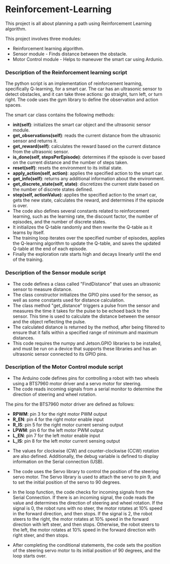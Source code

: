 # Reinforcement-Learning
This project is all about planning a path using Reinforcement Learning algorithm. 

This project involves three modules:
* Reinforcement learning algorithm.
* Sensor module - Finds distance between the obstacle.
* Motor Control module - Helps to maneuver the smart car using Ardunio.


### Description of the Reinforcement learning script
The python script is an implementation of reinforcement learning, specifically Q-learning, for a smart car. The car has an ultrasonic sensor to detect obstacles, and it can take three actions: go straight, turn left, or turn right. The code uses the gym library to define the observation and action spaces. 

The smart car class contains the following methods:

* **__init__(self)**: initializes the smart car object and the ultrasonic sensor module.
* **get_observations(self)**: reads the current distance from the ultrasonic sensor and returns it.
* **get_reward(self)**: calculates the reward based on the current distance from the ultrasonic sensor.
* **is_done(self, stepsPerEpisode)**: determines if the episode is over based on the current distance and the number of steps taken.
* **reset(self)**: resets the environment to its initial state.
* **apply_action(self, action)**: applies the specified action to the smart car.
* **get_info(self)**: returns any additional information about the environment.
* **get_discrete_state(self, state)**: discretizes the current state based on the number of discrete states defined.
* **step(self, actionValue)**: applies the specified action to the smart car, gets the new state, calculates the reward, and determines if the episode is over.
* The code also defines several constants related to reinforcement learning, such as the learning rate, the discount factor, the number of episodes, and the number of discrete states. 
* It initializes the Q-table randomly and then rewrite the Q-table as it learns by itself. 
* The training loop iterates over the specified number of episodes, applies the Q-learning algorithm to update the Q-table, and saves the updated Q-table at the end of each episode. 
* Finally the exploration rate starts high and decays linearly until the end of the training.

### Description of the Sensor module script
* The code defines a class called "FindDistance" that uses an ultrasonic sensor to measure distance.
* The class constructor initializes the GPIO pins used for the sensor, as well as some constants used for distance calculation.
* The class method "get_distance" triggers a pulse from the sensor and measures the time it takes for the pulse to be echoed back to the sensor. This time is used to calculate the distance between the sensor and the object reflecting the pulse. 
* The calculated distance is returned by the method, after being filtered to ensure that it falls within a specified range of minimum and maximum distances. 
* This code requires the numpy and Jetson.GPIO libraries to be installed, and must be run on a device that supports these libraries and has an ultrasonic sensor connected to its GPIO pins.

### Description of the Motor Control module script
* The Arduino code defines pins for controlling a robot with two wheels using a BTS7960 motor driver and a servo motor for steering.
* The code reads incoming signals from a serial monitor to determine the direction of steering and wheel rotation.

The pins for the BTS7960 motor driver are defined as follows:

- **RPWM**: pin 3 for the right motor PWM output
-  **R_EN**: pin 4 for the right motor enable input
-  **R_IS**: pin 5 for the right motor current sensing output
- **LPWM**: pin 6 for the left motor PWM output
- **L_EN**: pin 7 for the left motor enable input
- **L_IS**: pin 8 for the left motor current sensing output

* The values for clockwise (CW) and counter-clockwise (CCW) rotation are also defined. Additionally, the debug variable is defined to display information on the Serial connection (USB).

* The code uses the Servo library to control the position of the steering servo motor. The Servo library is used to attach the servo to pin 9, and to set the initial position of the servo to 90 degrees.

* In the loop function, the code checks for incoming signals from the Serial Connection. If there is an incoming signal, the code reads the value and determines the direction of steering and wheel rotation. If the signal is 0, the robot runs with no steer, the motor rotates at 10% speed in the forward direction, and then stops. If the signal is 2, the robot steers to the right, the motor rotates at 10% speed in the forward direction with left steer, and then stops. Otherwise, the robot steers to the left, the motor rotates at 10% speed in the forward direction with right steer, and then stops.

* After completing the conditional statements, the code sets the position of the steering servo motor to its initial position of 90 degrees, and the loop starts over.
